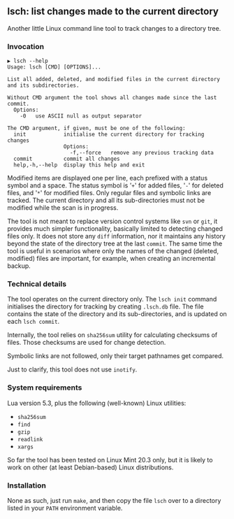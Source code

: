 ## lsch: list changes made to the current directory

Another little Linux command line tool to track changes to a directory tree.

### Invocation
```
▶ lsch --help
Usage: lsch [CMD] [OPTIONS]...

List all added, deleted, and modified files in the current directory and its subdirectories.

Without CMD argument the tool shows all changes made since the last commit.
  Options:
    -0   use ASCII null as output separator

The CMD argument, if given, must be one of the following:
  init            initialise the current directory for tracking changes
                  Options:
                    -f,--force   remove any previous tracking data
  commit          commit all changes
  help,-h,--help  display this help and exit
```

Modified items are displayed one per line, each prefixed with a status symbol and a space.
The status symbol is '`+`' for added files, '`-`' for deleted files, and '`*`' for modified files.
Only regular files and symbolic links are tracked. The current directory and all its sub-directories
must not be modified while the scan is in progress.

The tool is not meant to replace version control systems like `svn` or `git`,
it provides much simpler functionality, basically limited to detecting changed files only.
It does not store any `diff` information, nor it maintains any history beyond the state of the
directory tree at the last `commit`. The same time the tool is useful in scenarios where
only the names of the changed (deleted, modified) files are important, for example, when creating an
incremental backup.

### Technical details
The tool operates on the current directory only. The `lsch init` command initialises the directory
for tracking by creating `.lsch.db` file. The file contains the state of the directory and its
sub-directories, and is updated on each `lsch commit`.

Internally, the tool relies on `sha256sum` utility for calculating checksums of files. Those checksums
are used for change detection.

Symbolic links are not followed, only their target pathnames get compared.

Just to clarify, this tool does not use `inotify`.

### System requirements
Lua version 5.3, plus the following (well-known) Linux utilities:
* `sha256sum`
* `find`
* `gzip`
* `readlink`
* `xargs`

So far the tool has been tested on Linux Mint 20.3 only, but it is likely to work on other
(at least Debian-based) Linux distributions.

### Installation
None as such, just run `make`, and then copy the file `lsch` over to a directory listed in
your `PATH` environment variable.
